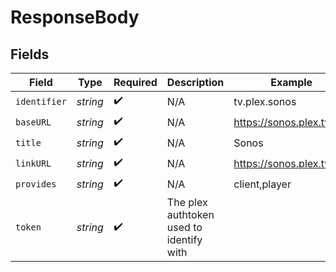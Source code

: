 # ResponseBody


## Fields

| Field                                    | Type                                     | Required                                 | Description                              | Example                                  |
| ---------------------------------------- | ---------------------------------------- | ---------------------------------------- | ---------------------------------------- | ---------------------------------------- |
| `identifier`                             | *string*                                 | :heavy_check_mark:                       | N/A                                      | tv.plex.sonos                            |
| `baseURL`                                | *string*                                 | :heavy_check_mark:                       | N/A                                      | https://sonos.plex.tv                    |
| `title`                                  | *string*                                 | :heavy_check_mark:                       | N/A                                      | Sonos                                    |
| `linkURL`                                | *string*                                 | :heavy_check_mark:                       | N/A                                      | https://sonos.plex.tv/link               |
| `provides`                               | *string*                                 | :heavy_check_mark:                       | N/A                                      | client,player                            |
| `token`                                  | *string*                                 | :heavy_check_mark:                       | The plex authtoken used to identify with |                                          |